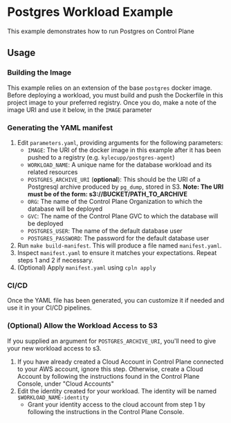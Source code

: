 
# Postgres Workload Example

This example demonstrates how to run Postgres on Control Plane

## Usage

### Building the Image

This example relies on an extension of the base `postgres` docker image. Before deploying a workload, you must build and push the Dockerfile in this project image to your preferred registry. Once you do, make a note of the image URI and use it below, in the `IMAGE` parameter

### Generating the YAML manifest

1. Edit `parameters.yaml`, providing arguments for the following parameters:
   - `IMAGE`: The URI of the docker image in this example after it has been pushed to a registry (e.g. `kylecupp/postgres-agent`)
   - `WORKLOAD_NAME`: A unique name for the database workload and its related resources
   - `POSTGRES_ARCHIVE_URI` (**optional**): This should be the URI of a Postgresql archive produced by `pg_dump`, stored in S3. **Note: The URI must be of the form: s3://BUCKET/PATH_TO_ARCHIVE**
   - `ORG`: The name of the Control Plane Organization to which the database will be deployed
   - `GVC`: The name of the Control Plane GVC to which the database will be deployed
   - `POSTGRES_USER`: The name of the default database user
   - `POSTGRES_PASSWORD`: The password for the default database user
2. Run `make build-manifest`. This will produce a file named `manifest.yaml`.
3. Inspect `manifest.yaml` to ensure it matches your expectations. Repeat steps 1 and 2 if necessary.
4. (Optional) Apply `manifest.yaml` using `cpln apply`

### CI/CD

Once the YAML file has been generated, you can customize it if needed and use it in your CI/CD pipelines. 

### (Optional) Allow the Workload Access to S3

If you supplied an argument for `POSTGRES_ARCHIVE_URI`, you'll need to give your new workload access to s3.

1. If you have already created a Cloud Account in Control Plane connected to your AWS account, ignore this step. Otherwise, create a Cloud Account by following the instructions found in the Control Plane Console, under "Cloud Accounts"
2. Edit the identity created for your workload. The identity will be named `$WORKLOAD_NAME-identity`
   - Grant your identity access to the cloud account from step 1 by following the instructions in the Control Plane Console. 